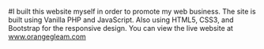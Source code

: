 #I built this website myself in order to promote my web business. The site is built using Vanilla PHP and JavaScript. Also using HTML5, CSS3, and Bootstrap for the responsive design. You can view the live website at www.orangegleam.com

